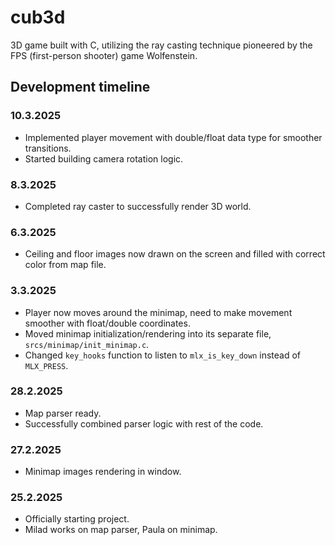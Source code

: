 # cub3d

3D game built with C, utilizing the ray casting technique pioneered by the FPS (first-person shooter) game Wolfenstein.

## Development timeline

### 10.3.2025

- Implemented player movement with double/float data type for smoother transitions.
- Started building camera rotation logic.

### 8.3.2025

- Completed ray caster to successfully render 3D world.

### 6.3.2025

- Ceiling and floor images now drawn on the screen and filled with correct color from map file.

### 3.3.2025

- Player now moves around the minimap, need to make movement smoother with float/double coordinates.
- Moved minimap initialization/rendering into its separate file, ```srcs/minimap/init_minimap.c```.
- Changed ```key_hooks``` function to listen to ```mlx_is_key_down``` instead of ```MLX_PRESS```.

### 28.2.2025

- Map parser ready.
- Successfully combined parser logic with rest of the code.

### 27.2.2025

- Minimap images rendering in window.

### 25.2.2025

- Officially starting project.
- Milad works on map parser, Paula on minimap.